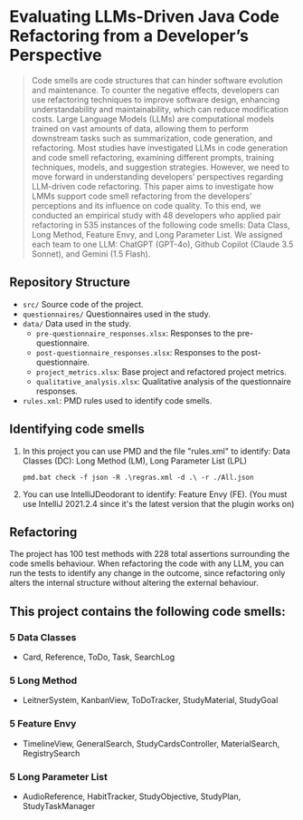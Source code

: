 # Evaluating LLMs-Driven Java Code Refactoring from a Developer’s Perspective

> Code smells are code structures that can hinder software evolution and maintenance. To counter the negative effects, developers can use refactoring techniques to improve software design, enhancing understandability and maintainability, which can reduce modification costs. Large Language Models (LLMs) are computational models trained on vast amounts of data, allowing them to perform downstream tasks such as summarization, code generation, and refactoring. Most studies have investigated LLMs in code generation and code smell refactoring, examining different prompts, training techniques, models, and suggestion strategies. However, we need to move forward in understanding developers’ perspectives regarding LLM-driven code refactoring. This paper aims to investigate how LMMs support code smell refactoring from the developers’ perceptions and its influence on code quality. To this end, we conducted an empirical study with 48 developers who applied pair refactoring in 535 instances of the following code smells: Data Class, Long Method, Feature Envy, and Long Parameter List. We assigned each team to one LLM: ChatGPT (GPT-4o), Github Copilot (Claude 3.5 Sonnet), and Gemini (1.5 Flash).

## Repository Structure

- ``src/`` Source code of the project.
- ``questionnaires/`` Questionnaires used in the study.
- ``data/`` Data used in the study.
  - ``pre-questionnaire_responses.xlsx``: Responses to the pre-questionnaire.
  - ``post-questionnaire_responses.xlsx``: Responses to the post-questionnaire.
  - ``project_metrics.xlsx``: Base project and refactored project metrics.
  - ``qualitative_analysis.xlsx``: Qualitative analysis of the questionnaire responses.
- ``rules.xml``: PMD rules used to identify code smells.


## Identifying code smells

1. In this project you can use PMD and the file "rules.xml" to identify: Data Classes (DC): Long Method (LM), Long Parameter List (LPL)

    ``
     pmd.bat check -f json -R .\regras.xml -d .\ -r ./All.json
    ``
2. You can use IntelliJDeodorant to identify: Feature Envy (FE). (You must use IntelliJ 2021.2.4 since it's the latest version that the plugin works on)

## Refactoring

The project has 100 test methods with 228 total assertions surrounding the code smells behaviour.
When refactoring the code with any LLM, you can run the tests to identify any change in the outcome, since
refactoring only alters the internal structure without altering the external behaviour.


## This project contains the following code smells:

### 5 Data Classes
- Card, Reference, ToDo, Task, SearchLog

### 5 Long Method
- LeitnerSystem, KanbanView, ToDoTracker, StudyMaterial, StudyGoal

### 5 Feature Envy
- TimelineView, GeneralSearch, StudyCardsController, MaterialSearch, RegistrySearch

### 5 Long Parameter List
- AudioReference, HabitTracker, StudyObjective, StudyPlan, StudyTaskManager



